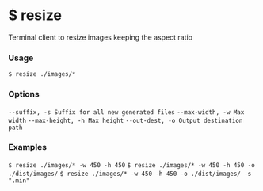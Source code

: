 # $ resize

Terminal client to resize images keeping the aspect ratio

### Usage

`$ resize ./images/*`

### Options

`--suffix, -s Suffix for all new generated files`
`--max-width, -w Max width`
`--max-height, -h Max height`
`--out-dest, -o Output destination path`

### Examples

`$ resize ./images/* -w 450 -h 450`
`$ resize ./images/* -w 450 -h 450 -o ./dist/images/`
`$ resize ./images/* -w 450 -h 450 -o ./dist/images/ -s ".min"`
